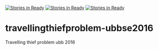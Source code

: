 [![Stories in Ready](https://badge.waffle.io/planbeee/travellingthiefproblem-ubbse2016.png?label=ready&title=Ready)](https://waffle.io/planbeee/travellingthiefproblem-ubbse2016)
[![Stories in Ready](https://badge.waffle.io/planbeee/travellingthiefproblem-ubbse2016.png?label=ready&title=Ready)](https://waffle.io/planbeee/travellingthiefproblem-ubbse2016)
[![Stories in Ready](https://badge.waffle.io/planbeee/travellingthiefproblem-ubbse2016.png?label=ready&title=Ready)](https://waffle.io/planbeee/travellingthiefproblem-ubbse2016)
# travellingthiefproblem-ubbse2016
Travelling thief problem ubb 2016

